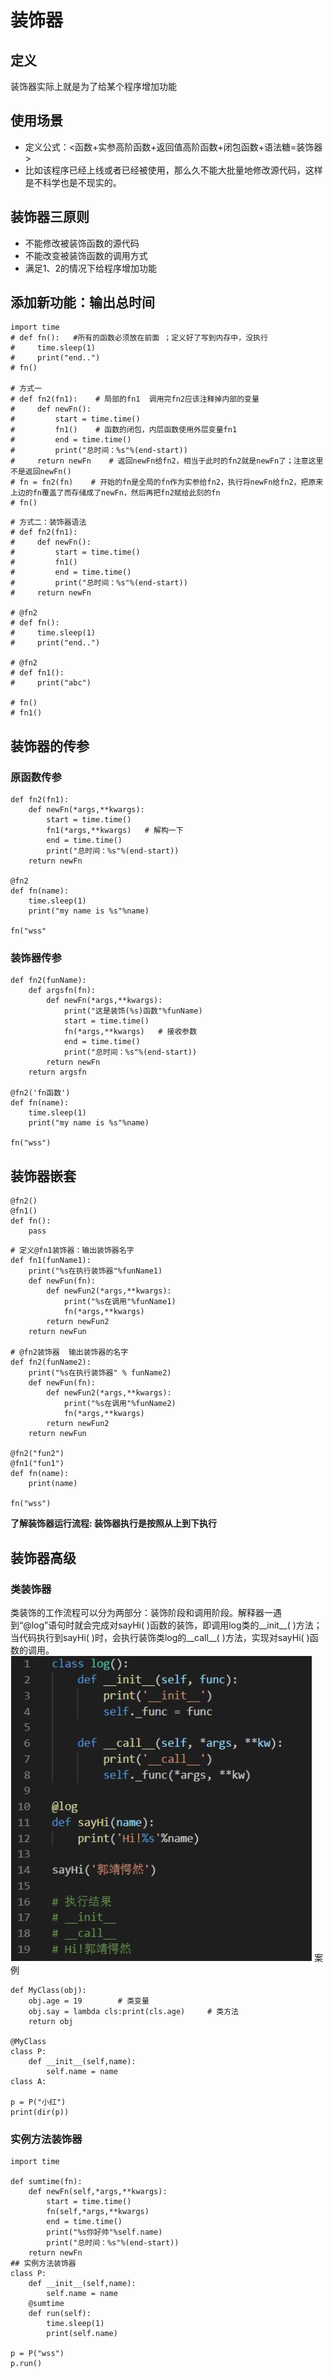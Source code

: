 # 装饰器
## 定义
装饰器实际上就是为了给某个程序增加功能
## 使用场景
* 定义公式：<函数+实参高阶函数+返回值高阶函数+闭包函数+语法糖=装饰器>
* 比如该程序已经上线或者已经被使用，那么久不能大批量地修改源代码，这样是不科学也是不现实的。
## 装饰器三原则
* 不能修改被装饰函数的源代码
* 不能改变被装饰函数的调用方式
* 满足1、2的情况下给程序增加功能
## 添加新功能：输出总时间
```
import time 
# def fn():   #所有的函数必须放在前面 ；定义好了写到内存中，没执行
#     time.sleep(1)
#     print("end..")
# fn()

# 方式一
# def fn2(fn1):    # 局部的fn1  调用完fn2应该注释掉内部的变量
#     def newFn():
#         start = time.time()
#         fn1()    # 函数的闭包，内层函数使用外层变量fn1
#         end = time.time()
#         print("总时间：%s"%(end-start))
#     return newFn    # 返回newFn给fn2，相当于此时的fn2就是newFn了；注意这里不是返回newFn()
# fn = fn2(fn)    # 开始的fn是全局的fn作为实参给fn2，执行将newFn给fn2，把原来上边的fn覆盖了而存储成了newFn，然后再把fn2赋给此刻的fn
# fn()
```

```
# 方式二：装饰器语法
# def fn2(fn1):
#     def newFn():
#         start = time.time()
#         fn1()
#         end = time.time()
#         print("总时间：%s"%(end-start))
#     return newFn

# @fn2
# def fn():
#     time.sleep(1)
#     print("end..")

# @fn2
# def fn1():
#     print("abc")

# fn()
# fn1()
```
## 装饰器的传参
### 原函数传参
```
def fn2(fn1):
    def newFn(*args,**kwargs):
        start = time.time()
        fn1(*args,**kwargs)   # 解构一下
        end = time.time()
        print("总时间：%s"%(end-start))
    return newFn

@fn2
def fn(name):
    time.sleep(1)
    print("my name is %s"%name)

fn("wss"
```
### 装饰器传参
```
def fn2(funName):
    def argsfn(fn):
        def newFn(*args,**kwargs):
            print("这是装饰(%s)函数"%funName)
            start = time.time()
            fn(*args,**kwargs)   # 接收参数
            end = time.time()
            print("总时间：%s"%(end-start))
        return newFn
    return argsfn

@fn2('fn函数')
def fn(name):
    time.sleep(1)
    print("my name is %s"%name)

fn("wss")
```
## 装饰器嵌套
```
@fn2()
@fn1()
def fn():
    pass
```

```
# 定义@fn1装饰器：输出装饰器名字
def fn1(funName1):
    print("%s在执行装饰器"%funName1)
    def newFun(fn):
        def newFun2(*args,**kwargs):
            print("%s在调用"%funName1)
            fn(*args,**kwargs)
        return newFun2
    return newFun

# @fn2装饰器  输出装饰器的名字
def fn2(funName2):
    print("%s在执行装饰器" % funName2)
    def newFun(fn):
        def newFun2(*args,**kwargs):
            print("%s在调用"%funName2)
            fn(*args,**kwargs)
        return newFun2
    return newFun

@fn2("fun2")
@fn1("fun1")
def fn(name):
    print(name)

fn("wss")
```
**了解装饰器运行流程: 装饰器执行是按照从上到下执行**
## 装饰器高级
### 类装饰器
类装饰的工作流程可以分为两部分：装饰阶段和调用阶段。解释器一遇到“@log”语句时就会完成对sayHi( )函数的装饰，即调用log类的__init__( )方法；当代码执行到sayHi( )时，会执行装饰类log的__call__( )方法，实现对sayHi( )函数的调用。
![image](../函数/1.png)
案例
```
def MyClass(obj):
    obj.age = 19        # 类变量
    obj.say = lambda cls:print(cls.age)     # 类方法
    return obj

@MyClass
class P:
    def __init__(self,name):
        self.name = name
class A:

p = P("小红")
print(dir(p))
```
### 实例方法装饰器
```
import time

def sumtime(fn):
    def newFn(self,*args,**kwargs):
        start = time.time()
        fn(self,*args,**kwargs)
        end = time.time()
        print("%s你好帅"%self.name)
        print("总时间：%s"%(end-start))
    return newFn
## 实例方法装饰器
class P:
    def __init__(self,name):
        self.name = name
    @sumtime
    def run(self):
        time.sleep(1)
        print(self.name)

p = P("wss")
p.run()
```